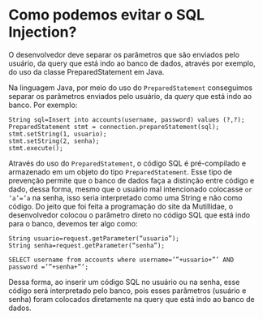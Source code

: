 # Como podemos evitar o SQL Injection?

O desenvolvedor deve separar os parâmetros que são enviados pelo usuário, da query que está indo ao banco de dados, através por exemplo, do uso da classe PreparedStatement em Java.



Na linguagem Java, por meio do uso do `PreparedStatement` conseguimos separar os parâmetros enviados pelo usuário, da *query* que está indo ao banco. Por exemplo:

```
String sql=Insert into accounts(username, password) values (?,?);
PreparedStatement stmt = connection.prepareStatement(sql);
stmt.setString(1, usuario);
stmt.setString(2, senha);
stmt.execute();
```

Através do uso do `PreparedStatement`, o código SQL é pré-compilado e armazenado em um objeto do tipo `PreparedStatement`. Esse tipo de prevenção permite que o banco de dados faça a distinção entre código e dado, dessa forma, mesmo que o usuário mal intencionado colocasse `or ‘a’=’a` na senha, isso seria interpretado como uma String e não como código. Do jeito que foi feita a programação do site da Mutillidae, o desenvolvedor colocou o parâmetro direto no código SQL que está indo para o banco, devemos ter algo como:

```
String usuario=request.getParameter(“usuario”);
String senha=request.getParameter(“senha”);

SELECT username from accounts where username=’”+usuario+”’ AND password =’”+senha+”’;
```

Dessa forma, ao inserir um código SQL no usuário ou na senha, esse código será interpretado pelo banco, pois esses parâmetros (usuário e senha) foram colocados diretamente na query que está indo ao banco de dados.


